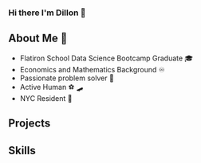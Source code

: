 ### Hi there I'm Dillon 👋


## About Me 🧔

 - Flatiron School Data Science Bootcamp Graduate 🎓
 - Economics and Mathematics Background ♾️
 - Passionate problem solver 🧠
 - Active Human ⚽ 🛹
 - NYC Resident 🗽
 
## Projects



## Skills <link rel="stylesheet" href="https://cdn.jsdelivr.net/gh/devicons/devicon@v2.14.0/devicon.min.css">

<i class="devicon-python-plain-wordmark colored"></i> <i class="devicon-postgresql-plain-wordmark colored"></i>
 
 
 
 
 
